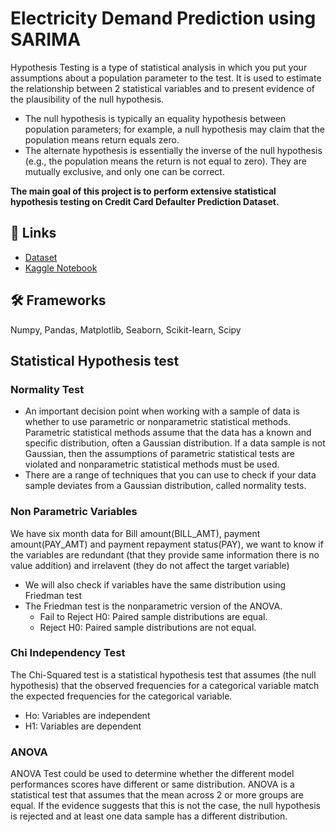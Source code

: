 

# Electricity Demand Prediction using SARIMA

Hypothesis Testing is a type of statistical analysis in which you put your assumptions about a population parameter to the test. It is used to estimate the relationship between 2 statistical variables and to present evidence of the plausibility of the null hypothesis.

- The null hypothesis is typically an equality hypothesis between population parameters; for example, a null hypothesis may claim that the population means return equals zero. 
- The alternate hypothesis is essentially the inverse of the null hypothesis (e.g., the population means the return is not equal to zero). 
They are mutually exclusive, and only one can be correct.

**The main goal of this project is to perform extensive statistical hypothesis testing on Credit Card Defaulter Prediction Dataset.**

## 🔗 Links

- [Dataset](https://www.kaggle.com/datasets/uciml/default-of-credit-card-clients-dataset)
- [Kaggle Notebook](https://www.kaggle.com/code/sudhanshu2198/statistical-hypothesis-testing-in-ml)

## 🛠 Frameworks
Numpy, Pandas, Matplotlib, Seaborn, Scikit-learn, Scipy

## Statistical Hypothesis test

### Normality Test
- An important decision point when working with a sample of data is whether to use parametric or nonparametric statistical methods. Parametric statistical methods assume that the data has a known and specific distribution, often a Gaussian distribution. If a data sample is not Gaussian, then the assumptions of parametric statistical tests are violated and nonparametric statistical methods must be used.
- There are a range of techniques that you can use to check if your data sample deviates from a Gaussian distribution, called normality tests.

### Non Parametric Variables
We have six month data for Bill amount(BILL_AMT), payment amount(PAY_AMT) and payment repayment status(PAY), we want to know if the variables are redundant (that they provide same information there is no value addition) and irrelavent (they do not affect the target variable)

- We will also check if variables have the same distribution using Friedman test
- The Friedman test is the nonparametric version of the ANOVA.
  - Fail to Reject H0: Paired sample distributions are equal.
  - Reject H0: Paired sample distributions are not equal.

### Chi Independency Test
The Chi-Squared test is a statistical hypothesis test that assumes (the null hypothesis) that the observed frequencies for a categorical variable match the expected frequencies for the categorical variable.

- Ho: Variables are independent
- H1: Variables are dependent

### ANOVA
ANOVA Test could be used to determine whether the different model performances scores have different or same distribution. ANOVA is a statistical test that assumes that the mean across 2 or more groups are equal. If the evidence suggests that this is not the case, the null hypothesis is rejected and at least one data sample has a different distribution.










